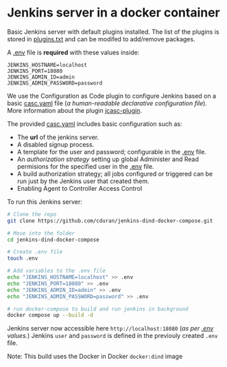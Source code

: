 # Jenkins server in a docker container

Basic Jenkins server with default plugins installed. The list of the plugins is stored in [plugins.txt](plugins.txt) and can be modifed to add/remove packages.


A [.env](.env) file is <b>required</b> with these values inside: 
```
JENKINS_HOSTNAME=localhost
JENKINS_PORT=18080
JENKINS_ADMIN_ID=admin
JENKINS_ADMIN_PASSWORD=password
```

We use the Configuration as Code plugin to configure Jenkins based on a basic [casc.yaml](casc.yaml) file (_a human-readable declarative configuration file_). More information about the plugin [jcasc-plugin](https://github.com/jenkinsci/configuration-as-code-plugin#jenkins-configuration-as-code-aka-jcasc-plugin).

The provided [casc.yaml](casc.yaml) includes basic configuration such as: 
- The **url** of the jenkins server.
- A disabled signup process.
- A template for the user and password; configurable in the [.env](.env) file.
- An *authorization strategy* setting up global Administer and Read permisions for the specified user in the [.env](.env) file.
- A build authorization strategy; all jobs configured or triggered can be run just by the Jenkins user that created them.
- Enabling Agent to Controller Access Control

To run this Jenkins server:

```bash
# Clone the repo
git clone https://github.com/cduran/jenkins-dind-docker-compose.git

# Move into the folder
cd jenkins-dind-docker-compose

# Create .env file
touch .env

# Add variables to the .env file
echo "JENKINS_HOSTNAME=localhost" >> .env
echo "JENKINS_PORT=18080" >> .env
echo "JENKINS_ADMIN_ID=admin" >> .env
echo "JENKINS_ADMIN_PASSWORD=password" >> .env

# run docker-compose to build and run jenkins in background
docker compose up --build -d
```
Jenkins server now accessible here `http://localhost:18080` (_as per [.env](.env) values._)
Jenkins `user` and `password` is defined in the previouly created `.env` file.

Note:
This build uses the Docker in Docker `docker:dind` image
